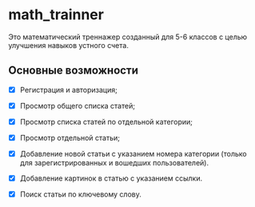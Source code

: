 # math_trainner
Это математический треннажер созданный для 5-6 классов с целью улучшения навыков устного счета.
## Основные возможности

- [x] Регистрация и авторизация;
- [x] Просмотр общего списка статей;
- [x] Просмотр списка статей по отдельной категории;
- [x] Просмотр отдельной статьи;
- [x] Добавление новой статьи с указанием номера категории (только для зарегистрированных и вошедших пользователей).
- [x] Добавление картинок в статью с указанием ссылки. 
- [x] Поиск статьи по ключевому слову.

